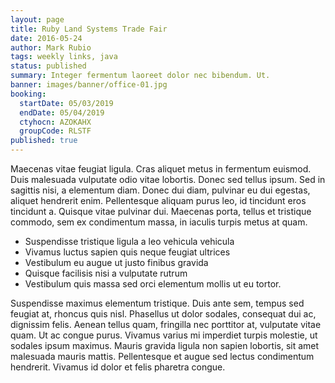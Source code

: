 ```yaml
---
layout: page
title: Ruby Land Systems Trade Fair
date: 2016-05-24
author: Mark Rubio
tags: weekly links, java
status: published
summary: Integer fermentum laoreet dolor nec bibendum. Ut.
banner: images/banner/office-01.jpg
booking:
  startDate: 05/03/2019
  endDate: 05/04/2019
  ctyhocn: AZOKAHX
  groupCode: RLSTF
published: true
---
```

Maecenas vitae feugiat ligula. Cras aliquet metus in fermentum euismod. Duis malesuada vulputate odio vitae lobortis. Donec sed tellus ipsum. Sed in sagittis nisi, a elementum diam. Donec dui diam, pulvinar eu dui egestas, aliquet hendrerit enim. Pellentesque aliquam purus leo, id tincidunt eros tincidunt a. Quisque vitae pulvinar dui. Maecenas porta, tellus et tristique commodo, sem ex condimentum massa, in iaculis turpis metus at quam.

* Suspendisse tristique ligula a leo vehicula vehicula
* Vivamus luctus sapien quis neque feugiat ultrices
* Vestibulum eu augue ut justo finibus gravida
* Quisque facilisis nisi a vulputate rutrum
* Vestibulum quis massa sed orci elementum mollis ut eu tortor.

Suspendisse maximus elementum tristique. Duis ante sem, tempus sed feugiat at, rhoncus quis nisl. Phasellus ut dolor sodales, consequat dui ac, dignissim felis. Aenean tellus quam, fringilla nec porttitor at, vulputate vitae quam. Ut ac congue purus. Vivamus varius mi imperdiet turpis molestie, ut sodales ipsum maximus. Mauris gravida ligula non sapien lobortis, sit amet malesuada mauris mattis. Pellentesque et augue sed lectus condimentum hendrerit. Vivamus id dolor et felis pharetra congue.
